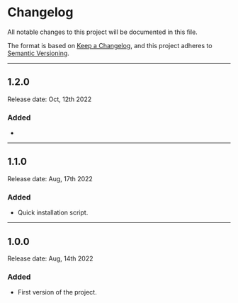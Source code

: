 # Changelog
All notable changes to this project will be documented in this file.

The format is based on [Keep a Changelog](https://keepachangelog.com/en/1.0.0/),
and this project adheres to [Semantic Versioning](https://semver.org/spec/v2.0.0.html).

***

## 1.2.0
Release date: Oct, 12th 2022

### Added
+ 

***

## 1.1.0
Release date: Aug, 17th 2022

### Added
+ Quick installation script.

***

## 1.0.0
Release date: Aug, 14th 2022

### Added
+ First version of the project.
